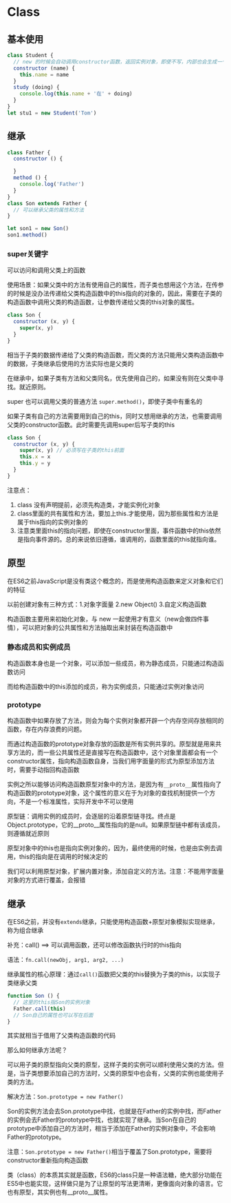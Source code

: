 # Class

## 基本使用

```javascript
class Student {
  // new 的时候会自动调用constructor函数，返回实例对象，即使不写，内部也会生成一个
  constructor (name) {
    this.name = name
  }
  study (doing) {
    console.log(this.name + '在' + doing)
  }
}
let stu1 = new Student('Tom')
```

## 继承

```javascript
class Father {
  constructor () {

  }
  method () {
    console.log('Father')
  }
}
class Son extends Father {
  // 可以继承父类的属性和方法
}

let son1 = new Son()
son1.method()
```

### super关键字

可以访问和调用父类上的函数

使用场景：如果父类中的方法有使用自己的属性，而子类也想用这个方法，在传参的时候是没办法传递给父类构造函数中的this指向的对象的，因此，需要在子类的构造函数中调用父类的构造函数，让参数传递给父类的this对象的属性。

```javascript
class Son {
  constructor (x, y) {
    super(x, y)
  }
}
```

相当于子类的数据传递给了父类的构造函数，而父类的方法只能用父类构造函数中的数据，子类继承后使用的方法实际也是父类的

在继承中，如果子类有方法和父类同名，优先使用自己的，如果没有则在父类中寻找。就近原则。

super 也可以调用父类的普通方法 `super.method()`，即使子类中有重名的

如果子类有自己的方法需要用到自己的this，同时又想用继承的方法，也需要调用父类的constructor函数。此时需要先调用super后写子类的this

```javascript
class Son {
  constructor (x, y) {
    super(x, y) // 必须写在子类的this前面
    this.x = x
    this.y = y
  }
}
```

注意点：

1. class 没有声明提前，必须先构造类，才能实例化对象
2. class里面的共有属性和方法，要加上this.才能使用，因为那些属性和方法是属于this指向的实例对象的
3. 注意类里面this的指向问题，即使在constructor里面，事件函数中的this依然是指向事件源的。总的来说依旧遵循，谁调用的，函数里面的this就指向谁。

## 原型

在ES6之前JavaScript是没有类这个概念的，而是使用构造函数来定义对象和它们的特征

以前创建对象有三种方式：1.对象字面量 2.new Object() 3.自定义构造函数

构造函数主要用来初始化对象，与 new 一起使用才有意义（new会做四件事情），可以把对象的公共属性和方法抽取出来封装在构造函数中

### 静态成员和实例成员

构造函数本身也是一个对象，可以添加一些成员，称为静态成员，只能通过构造函数访问

而给构造函数中的this添加的成员，称为实例成员，只能通过实例对象访问

### prototype

构造函数中如果存放了方法，则会为每个实例对象都开辟一个内存空间存放相同的函数，存在内存浪费的问题。

而通过构造函数的prototype对象存放的函数是所有实例共享的。原型就是用来共享方法的，而一些公共属性还是直接写在构造函数中，这个对象里面都会有一个constructor属性，指向构造函数自身，当我们用字面量的形式为原型添加方法时，需要手动指回构造函数

实例之所以能够访问构造函数原型对象中的方法，是因为有`__proto__`属性指向了构造函数的prototype对象，这个属性的意义在于为对象的查找机制提供一个方向，不是一个标准属性，实际开发中不可以使用

原型链：调用实例的成员时，会逐层的沿着原型链寻找。终点是Object.prototype，它的__proto__属性指向的是null。如果原型链中都有该成员，则遵循就近原则

原型对象中的this也是指向实例对象的，因为，最终使用的时候，也是由实例去调用，this的指向是在调用的时候决定的

我们可以利用原型对象，扩展内置对象，添加自定义的方法。注意：不能用字面量对象的方式进行覆盖，会报错

## 继承

在ES6之前，并没有`extends`继承，只能使用构造函数+原型对象模拟实现继承，称为组合继承

补充：call() ==> 可以调用函数，还可以修改函数执行时的this指向

语法：`fn.call(newObj, arg1, arg2, ...)`

继承属性的核心原理：通过`call()`函数把父类的this替换为子类的this，以实现子类继承父类

```javascript
function Son () {
  // 这里的this指Son的实例对象
  Father.call(this)
  // Son自己的属性也可以写在后面
}
```

其实就相当于借用了父类构造函数的代码

那么如何继承方法呢？

可以用子类的原型指向父类的原型，这样子类的实例可以顺利使用父类的方法。但是，当子类想要添加自己的方法时，父类的原型中也会有，父类的实例也能使用子类的方法。

解决方法：`Son.prototype = new Father()`

Son的实例方法会去Son.prototype中找，也就是在Father的实例中找，而Father的实例会去Father的prototype中找，也就实现了继承。当Son在自己的prototype中添加自己的方法时，相当于添加在Father的实例对象中，不会影响Father的prototype。

注意：`Son.prototype = new Father()`相当于覆盖了Son.prototype，需要将constructor重新指向构造函数

类（class）的本质其实就是函数，ES6的class只是一种语法糖，绝大部分功能在ES5中也能实现，这样做只是为了让原型的写法更清晰，更像面向对象的语言。它也有原型，其实例也有__proto__属性。